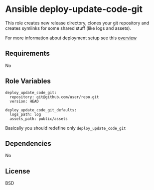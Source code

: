 Ansible deploy-update-code-git
==============================

This role creates new release directory, clones your git repository and creates symlinks for some shared stuff (like logs and assets).

For more information about deployment setup see this [overview](https://github.com/kunik/ansible-role-deploy-metadata/blob/master/USAGE.md)

Requirements
------------

No

Role Variables
--------------

```
deploy_update_code_git:
  repository: git@github.com/user/repo.git
  version: HEAD

deploy_update_code_git_defaults:
  logs_path: log
  assets_path: public/assets
```

Basically you should redefine only `deploy_update_code_git`


Dependencies
------------

No

License
-------

BSD
